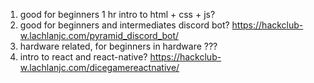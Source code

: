1. good for beginners
    1 hr intro to html + css + js?
2. good for beginners and intermediates
    discord bot?
    https://hackclub-w.lachlanjc.com/pyramid_discord_bot/
3. hardware related, for beginners in hardware
    ???
4. intro to react and react-native?
    https://hackclub-w.lachlanjc.com/dicegamereactnative/
